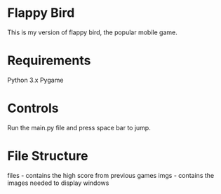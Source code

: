 # Flappy Bird
This is my version of flappy bird, the popular mobile game.

# Requirements
Python 3.x
Pygame

# Controls
Run the main.py file and press space bar to jump.

# File Structure
files - contains the high score from previous games
imgs - contains the images needed to display windows

